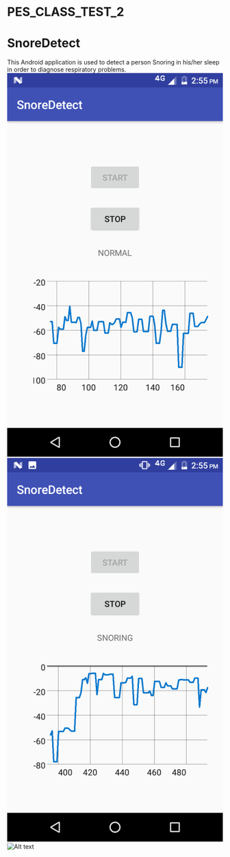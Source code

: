 # PES_CLASS_TEST_2
# SnoreDetect
This Android application is used to detect a person Snoring in his/her sleep in order to diagnose respiratory problems.
![Alt text](nm.png?raw=true "Normal Sleep")
![Alt text](sn.png?raw=true "Snoring while sleep")
![Alt text](fm.png?raw=true "Recorded Audio Data in .pcm format")
